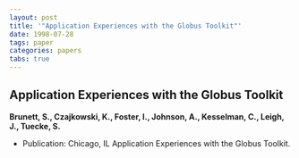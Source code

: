 ```yaml
---
layout: post
title: '"Application Experiences with the Globus Toolkit"'
date: 1998-07-28
tags: paper
categories: papers
tabs: true
---
```


## Application Experiences with the Globus Toolkit
**Brunett, S., Czajkowski, K., Foster, I., Johnson, A., Kesselman, C., Leigh, J., Tuecke, S.**
- Publication: Chicago, IL
Application Experiences with the Globus Toolkit.